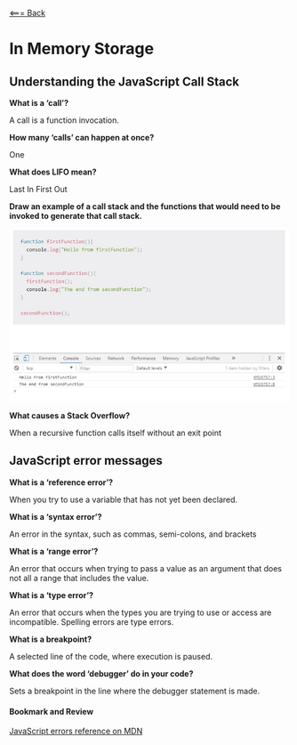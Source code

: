 [<=== Back](../README.md)

# In Memory Storage

## Understanding the JavaScript Call Stack

**What is a ‘call’?**

A call is a function invocation.

**How many ‘calls’ can happen at once?**

One

**What does LIFO mean?**

Last In First Out

**Draw an example of a call stack and the functions that would need to be invoked to generate that call stack.**

![Call Stack Example](img/CallStack.jpg)

**What causes a Stack Overflow?**

When a recursive function calls itself without an exit point

## JavaScript error messages

**What is a ‘reference error’?**

When you try to use a variable that has not yet been declared.

**What is a ‘syntax error’?**

An error in the syntax, such as commas, semi-colons, and brackets

**What is a ‘range error’?**

An error that occurs when trying to pass a value as an argument that does not all a range that includes the value.

**What is a ‘type error’?**

An error that occurs when the types you are trying to use or access are incompatible. Spelling errors are type errors.

**What is a breakpoint?**

A selected line of the code, where execution is paused.

**What does the word ‘debugger’ do in your code?**

Sets a breakpoint in the line where the debugger statement is made.

#### Bookmark and Review

[JavaScript errors reference on MDN](https://developer.mozilla.org/en-US/docs/Web/JavaScript/Reference/Errors)
